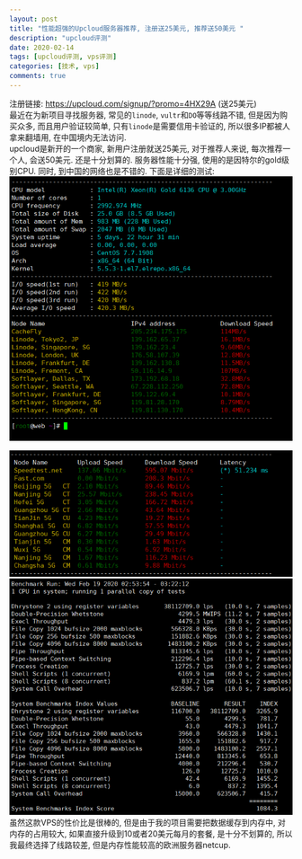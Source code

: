 ```yaml
---
layout: post
title: "性能超强的Upcloud服务器推荐, 注册送25美元, 推荐送50美元 "
description: "upcloud评测"
date: 2020-02-14
tags: [upcloud评测, vps评测]
categories: [技术, vps]
comments: true
---
```


注册链接: https://upcloud.com/signup/?promo=4HX29A (送25美元)  
最近在为新项目寻找服务器, 常见的`linode`, `vultr`和`DO`等等线路不错, 但是因为购买众多, 而且用户验证较简单, 只有`linode`是需要信用卡验证的, 所以很多IP都被人拿来翻墙用, 在中国境内无法访问.  
upcloud是新开的一个商家, 新用户注册就送25美元, 对于推荐人来说, 每次推荐一个人, 会送50美元. 还是十分划算的. 服务器性能十分强, 使用的是因特尔的gold级别CPU. 同时, 到中国的网络也是不错的. 下面是详细的测试:  
![upcloud-network.png][1]  

![upcloud-network-1.png][2]  
![upcloud-unixbench.png][3]  
虽然这款VPS的性价比是很棒的, 但是由于我的项目需要把数据缓存到内存中, 对内存的占用较大, 如果直接升级到10或者20美元每月的套餐, 是十分不划算的, 所以我最终选择了线路较差, 但是内存性能较高的欧洲服务器netcup.  

[1]: /assets/images/202002/3412318117.png
[2]: /assets/images/202002/920539111.png
[3]: /assets/images/202002/3802159637.png
